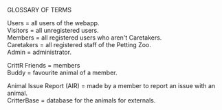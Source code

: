 GLOSSARY OF TERMS

Users = all users of the webapp. \
Visitors = all unregistered users. \
Members = all registered users who aren't Caretakers. \
Caretakers = all registered staff of the Petting Zoo. \
Admin = administrator. 

CrittR Friends = members \
Buddy = favourite animal of a member.

Animal Issue Report (AIR) = made by a member to report an issue with an animal. \
CritterBase = database for the animals for externals. 
